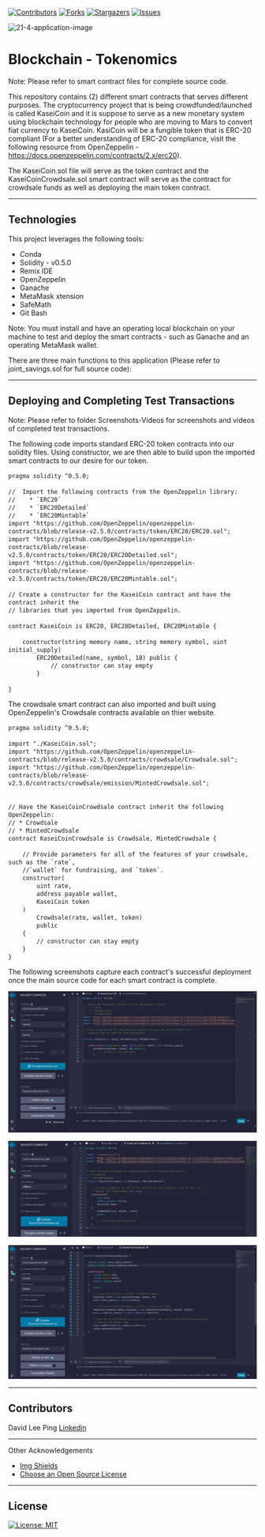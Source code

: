 
<!-- Find and Replace All [repo_name] -->
<!-- Replace [product-screenshot] [product-url] -->
<!-- Other Badgets https://naereen.github.io/badges/ -->
[![Contributors][contributors-shield]][contributors-url]
[![Forks][forks-shield]][forks-url]
[![Stargazers][stars-shield]][stars-url]
[![Issues][issues-shield]][issues-url]


![21-4-application-image](https://user-images.githubusercontent.com/96163075/168725892-da31d5f1-ecd0-44cf-ad2a-08e4dcc2e3ad.png)



# Blockchain - Tokenomics
Note: Please refer to smart contract files for complete source code.

This repository contains (2) different smart contracts that serves different purposes. The cryptocurrency project that is being crowdfunded/launched is called KaseiCoin and it is suppose to serve as a new monetary system using blockchain technology for people who are moving to Mars to convert fiat currency to KaseiCoin. KasiCoin will be a fungible token that is ERC-20 compliant (For a better understanding of ERC-20 compliance, visit the following resource from OpenZeppelin - https://docs.openzeppelin.com/contracts/2.x/erc20). 

The KaseiCoin.sol file will serve as the token contract and the KaseiCoinCrowdsale.sol smart contract will serve as the contract for crowdsale funds as well as deploying the main token contract.

---

## Technologies

This project leverages the following tools:

- Conda
- Solidity - v0.5.0
- Remix IDE
- OpenZeppelin
- Ganache
- MetaMask xtension
- SafeMath
- Git Bash

Note: You must install and have an operating local blockchain on your machine to test and deploy the smart contracts - such as Ganache and an operating MetaMask wallet.

There are three main functions to this application (Please refer to joint_savings.sol for full source code):

---
## Deploying and Completing Test Transactions

Note: Please refer to folder Screenshots-Videos for screenshots and videos of completed test transactions.

The following code imports standard ERC-20 token contracts into our solidity files. Using constructor, we are then able to build upon the imported smart contracts to our desire for our token.

```solidity
pragma solidity ^0.5.0;

//  Import the following contracts from the OpenZeppelin library:
//    * `ERC20`
//    * `ERC20Detailed`
//    * `ERC20Mintable`
import "https://github.com/OpenZeppelin/openzeppelin-contracts/blob/release-v2.5.0/contracts/token/ERC20/ERC20.sol";
import "https://github.com/OpenZeppelin/openzeppelin-contracts/blob/release-v2.5.0/contracts/token/ERC20/ERC20Detailed.sol";
import "https://github.com/OpenZeppelin/openzeppelin-contracts/blob/release-v2.5.0/contracts/token/ERC20/ERC20Mintable.sol";

// Create a constructor for the KaseiCoin contract and have the contract inherit the
// libraries that you imported from OpenZeppelin.

contract KaseiCoin is ERC20, ERC20Detailed, ERC20Mintable {

    constructor(string memory name, string memory symbol, uint initial_supply)
        ERC20Detailed(name, symbol, 18) public {
            // constructor can stay empty
        }

}
```

The crowdsale smart contract can also imported and built using OpenZeppelin's Crowdsale contracts available on thier website.

```solidity
pragma solidity ^0.5.0;

import "./KaseiCoin.sol";
import "https://github.com/OpenZeppelin/openzeppelin-contracts/blob/release-v2.5.0/contracts/crowdsale/Crowdsale.sol";
import "https://github.com/OpenZeppelin/openzeppelin-contracts/blob/release-v2.5.0/contracts/crowdsale/emission/MintedCrowdsale.sol";


// Have the KaseiCoinCrowdsale contract inherit the following OpenZeppelin:
// * Crowdsale
// * MintedCrowdsale
contract KaseiCoinCrowdsale is Crowdsale, MintedCrowdsale {
    
    // Provide parameters for all of the features of your crowdsale, such as the `rate`,
    //`wallet` for fundraising, and `token`.
    constructor(
        uint rate,
        address payable wallet,
        KaseiCoin token
    )   
        Crowdsale(rate, wallet, token)
        public
    {
        // constructor can stay empty
    }
}
```

The following screenshots capture each contract's successful deployment once the main source code for each smart contract is complete.

![KaseiCoin-Compiled](https://github.com/davidlp94/21-Blockchain-Tokenomics/blob/main/Screenshots-Videos/KaseiCoin-Compiled.JPG)

![KaseiCoin-Crowdsale-Compiled](https://github.com/davidlp94/21-Blockchain-Tokenomics/blob/main/Screenshots-Videos/KaseiCoin-Crowdsale-Compiled.JPG)

![KaseiCoin-Crowdsale-Deployer-Compiled](https://github.com/davidlp94/21-Blockchain-Tokenomics/blob/main/Screenshots-Videos/KaseiCoin-Crowdsale-Deployer-Compiled.JPG)







---



## Contributors
David Lee Ping [Linkedin](https://www.linkedin.com/in/david-lee-ping/)

---
Other Acknowledgements
* [Img Shields](https://shields.io)
* [Choose an Open Source License](https://choosealicense.com)

<!-- MARKDOWN LINKS & IMAGES -->
<!-- https://www.markdownguide.org/basic-syntax/#reference-style-links -->
[contributors-shield]: https://img.shields.io/github/contributors/davidlp94/18-Blockchain-With-Python.svg?style=for-the-badge
[contributors-url]: https://github.com/davidlp94/18-Blockchain-With-Python/graphs/contributors
[forks-shield]: https://img.shields.io/github/forks/davidlp94/18-Blockchain-With-Python.svg?style=for-the-badge
[forks-url]: https://github.com/davidlp94/18-Blockchain-With-Python/network/members
[stars-shield]: https://img.shields.io/github/stars/davidlp94/18-Blockchain-With-Python.svg?style=for-the-badge
[stars-url]: https://github.com/davidlp94/18-Blockchain-With-Python/stargazers
[issues-shield]: https://img.shields.io/github/issues/davidlp94/18-Blockchain-With-Python/network/members?style=for-the-badge
[issues-url]: https://github.com/davidlp94/18-Blockchain-With-Python/issues
[license-url]: https://choosealicense.com/licenses/mit/#

---
## License

[![License: MIT](https://img.shields.io/badge/License-MIT-blue.svg)](https://opensource.org/licenses/MIT)
